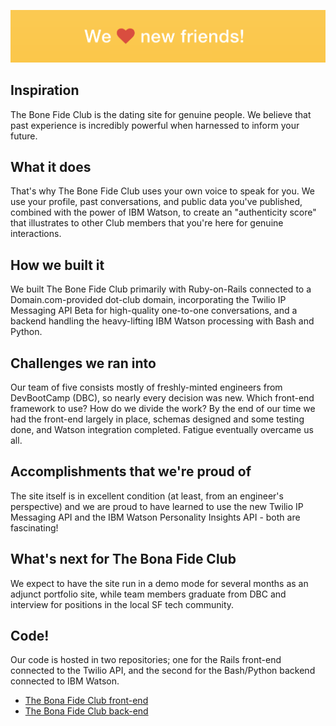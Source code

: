 ![The Bona Fide Club header image](https://github.com/arobb/thebonafideclub-processor/raw/master/admin/the-bona-fide-club-wide.png)

## Inspiration  
The Bone Fide Club is the dating site for genuine people. We believe that past experience is incredibly powerful when harnessed to inform your future.

## What it does  
That's why The Bone Fide Club uses your own voice to speak for you. We use your profile, past conversations, and public data you've published, combined with the power of IBM Watson, to create an "authenticity score" that illustrates to other Club members that you're here for genuine interactions.

## How we built it  
We built The Bone Fide Club primarily with Ruby-on-Rails connected to a Domain.com-provided dot-club domain, incorporating the Twilio IP Messaging API Beta for high-quality one-to-one conversations, and a backend handling the heavy-lifting IBM Watson processing with Bash and Python.

## Challenges we ran into  
Our team of five consists mostly of freshly-minted engineers from DevBootCamp (DBC), so nearly every decision was new. Which front-end framework to use? How do we divide the work? By the end of our time we had the front-end largely in place, schemas designed and some testing done, and Watson integration completed. Fatigue eventually overcame us all.

## Accomplishments that we're proud of  
The site itself is in excellent condition (at least, from an engineer's perspective) and we are proud to have learned to use the new Twilio IP Messaging API and the IBM Watson Personality Insights API - both are fascinating!

## What's next for The Bona Fide Club
We expect to have the site run in a demo mode for several months as an adjunct portfolio site, while team members graduate from DBC and interview for positions in the local SF tech community.

## Code!
Our code is hosted in two repositories; one for the Rails front-end connected to the Twilio API, and the second for the Bash/Python backend connected to IBM Watson.
 - [The Bona Fide Club front-end](https://github.com/milliechan/thebonafideclub)
 - [The Bona Fide Club back-end](https://github.com/arobb/thebonafideclub-processor)
